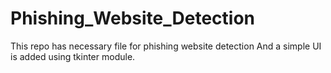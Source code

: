 # Phishing_Website_Detection
This repo has necessary file for phishing website detection
And a simple UI is added using tkinter module.
